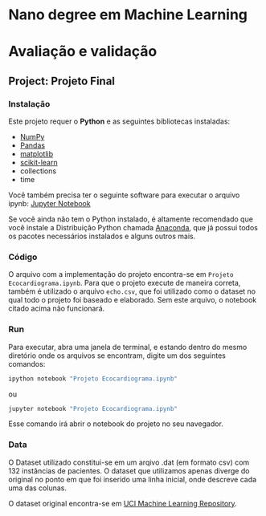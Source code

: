 # Nano degree em Machine Learning
# Avaliação e validação
## Project: Projeto Final

### Instalação

Este projeto requer o **Python** e as seguintes bibliotecas instaladas:

- [NumPy](http://www.numpy.org/)
- [Pandas](http://pandas.pydata.org/)
- [matplotlib](http://matplotlib.org/)
- [scikit-learn](http://scikit-learn.org/stable/)
- collections
- time

Você também precisa ter o seguinte software para executar o arquivo ipynb: [Jupyter Notebook](http://ipython.org/notebook.html)

Se você ainda não tem o Python instalado, é altamente recomendado que você instale a Distribuição Python chamada [Anaconda](http://continuum.io/downloads), que já possui todos os pacotes necessários instalados e alguns outros mais.

### Código


O arquivo com a implementação do projeto encontra-se  em `Projeto Ecocardiograma.ipynb`.
Para que o projeto execute de maneira correta, também é utilizado o arquivo `echo.csv`, que foi utilizado como o dataset no qual todo o projeto foi baseado e elaborado. Sem este arquivo, o notebook citado acima não funcionará.

### Run

Para executar, abra uma janela de terminal, e estando dentro do mesmo diretório onde os arquivos se encontram, digite um dos seguintes comandos: 

```bash
ipython notebook "Projeto Ecocardiograma.ipynb"
```  
ou 

```bash
jupyter notebook "Projeto Ecocardiograma.ipynb"
```

Esse comando irá abrir o notebook do projeto no seu navegador.

### Data

O Dataset utilizado constitui-se em um arqivo .dat (em formato csv) com 132 instâncias de pacientes. O dataset que utilizamos apenas diverge do original no ponto em que foi inserido uma linha inicial, onde descreve cada uma das colunas.

O dataset original encontra-se em [UCI Machine Learning Repository](https://archive.ics.uci.edu/ml/datasets/echocardiogram).

